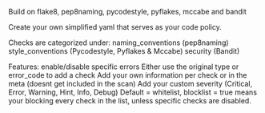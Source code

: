 Build on flake8, pep8naming, pycodestyle, pyflakes, mccabe and bandit

Create your own simplified yaml that serves as your code policy.

Checks are categorized under:
  naming_conventions (pep8naming)
  style_conventions (Pycodestyle, Pyflakes & Mccabe)
  security (Bandit)

Features:
  enable/disable specific errors
  Either use the original type or error_code to add a check
  Add your own information per check or in the meta (doesnt get included in the scan)
  Add your custom severity (Critical, Error, Warning, Hint, Info, Debug)
  Default = whitelist, blocklist = true means your blocking every check in the list, unless specific checks are disabled.

  
